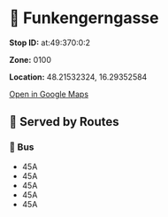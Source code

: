 # 🚉 Funkengerngasse


**Stop ID:** at:49:370:0:2

**Zone:** 0100

**Location:** 48.21532324, 16.29352584

[Open in Google Maps](https://www.google.com/maps?q=48.21532324,16.29352584)

## 🚆 Served by Routes

### 🚌 Bus
- 45A
- 45A
- 45A
- 45A
- 45A